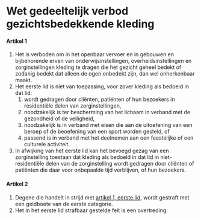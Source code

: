 # Wet gedeeltelijk verbod gezichtsbedekkende kleding

#### Artikel 1

1. Het is verboden om in het openbaar vervoer en in gebouwen en bijbehorende erven van onderwijsinstellingen, overheidsinstellingen en zorginstellingen kleding te dragen die het gezicht geheel bedekt of zodanig bedekt dat alleen de ogen onbedekt zijn, dan wel onherkenbaar maakt.
2. Het eerste lid is niet van toepassing, voor zover kleding als bedoeld in dat lid:
    1. wordt gedragen door cliënten, patiënten of hun bezoekers in residentiële delen van zorginstellingen,
    2. noodzakelijk is ter bescherming van het lichaam in verband met de gezondheid of de veiligheid,
    3. noodzakelijk is in verband met eisen die aan de uitoefening van een beroep of de beoefening van een sport worden gesteld, of
    4. passend is in verband met het deelnemen aan een feestelijke of een culturele activiteit.
3. In afwijking van het eerste lid kan het bevoegd gezag van een zorginstelling toestaan dat kleding als bedoeld in dat lid in niet-residentiële delen van de zorginstelling wordt gedragen door cliënten of patiënten die daar voor onbepaalde tijd verblijven, of hun bezoekers.

#### Artikel 2

1. Degene die handelt in strijd met [artikel 1, eerste lid](#artikel-1), wordt gestraft met een geldboete van de eerste categorie.
2. Het in het eerste lid strafbaar gestelde feit is een overtreding.
